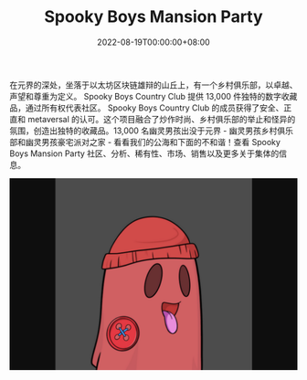 ﻿---
title: "Spooky Boys Mansion Party"
description: "13,000 个幽灵男孩在 Metaverse 中出没👻"
date: 2022-08-19T00:00:00+08:00
lastmod: 2022-08-19T00:00:00+08:00
draft: false
authors: ["boogArno"]
featuredImage: "spooky-boys-mansion-party.png"
tags: ["Collectibles","Spooky Boys Mansion Party"]
categories: ["nfts"]
nfts: ["Collectibles"]
blockchain: "ETH"
website: "https://www.spookyboys.io/"
twitter: "https://twitter.com/spookyboyscc"
discord: "https://discord.com/invite/countryclub"
telegram: ""
github: ""
youtube: ""
twitch: ""
facebook: ""
instagram: "https://www.instagram.com/spookyboyscountryclub/"
reddit: ""
medium: ""
steam: ""
gitbook: ""
googleplay: ""
appstore: ""
status: "Live"
weight: 
lightgallery: true
toc: true
pinned: false
recommend: false
recommend1: false
---
在元界的深处，坐落于以太坊区块链雄辩的山丘上，有一个乡村俱乐部，以卓越、声望和尊重为定义。 Spooky Boys Country Club 提供 13,000 件独特的数字收藏品，通过所有权代表社区。 Spooky Boys Country Club 的成员获得了安全、正直和 metaversal 的认可。这个项目融合了炒作时尚、乡村俱乐部的举止和怪异的氛围，创造出独特的收藏品。13,000 名幽灵男孩出没于元界 - 幽灵男孩乡村俱乐部和幽灵男孩豪宅派对之家 - 看看我们的公海和下面的不和谐！查看 Spooky Boys Mansion Party 社区、分析、稀有性、市场、销售以及更多关于集体的信息。

![spookyboysmansionparty-dapp-collectibles-ethereum-image1_e44f69d70a30623a7abd45a6e9451cda](spookyboysmansionparty-dapp-collectibles-ethereum-image1_e44f69d70a30623a7abd45a6e9451cda.png)

